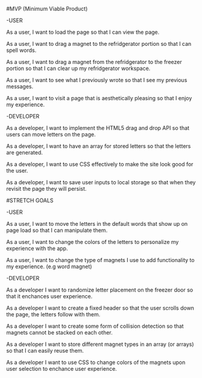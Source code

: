 #MVP (Minimum Viable Product)

-USER

As a user, I want to load the page so that I can view the page.

As a user, I want to drag a magnet to the refridgerator portion so that I can spell words.

As a user, I want to drag a magnet from the refridgerator to the freezer portion so that I can clear up my refridgerator workspace.

As a user, I want to see what I previously wrote so that I see my previous messages.

As a user, I want to visit a page that is aesthetically pleasing so that I enjoy my experience.


-DEVELOPER

As a developer, I want to implement the HTML5 drag and drop API so that users can move letters on the page.

As a developer, I want to have an array for stored letters so that the letters are generated.

As a developer, I want to use CSS effectively to make the site look good for the user.

As a developer, I want to save user inputs to local storage so that when they revisit the page they will persist.



#STRETCH GOALS

-USER

As a user, I want to move the letters in the default words that show up on page load so that I can manipulate them.

As a user, I want to change the colors of the letters to personalize my experience with the app.

As a user, I want to change the type of magnets I use to add functionality to my experience. (e.g word magnet)


-DEVELOPER

As a developer I want to randomize letter placement on the freezer door so that it enchances user experience.

As a developer I want to create a fixed header so that the user scrolls down the page, the letters follow with them.

As a developer I want to create some form of collision detection so that magnets cannot be stacked on each other.

As a developer I want to store different magnet types in an array (or arrays) so that I can easily reuse them.

As a developer I want to use CSS to change colors of the magnets upon user selection to enchance user experience.
